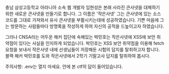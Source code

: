 충남 삼성고등학교 아라니아 소속 웹 개발자 임현성은 본래 사라진 큰사넷을 대체하기 위한 새로운 큰사넷을 만들기로 합니다.
그 이름은 '작은사넷'
그는 큰사넷에 있는 소스코드를 그대로 가져와서 유사 큰사넷을 부활시키는데에 성공하였습니다.
기쁜 마음에 그는 방문하는 사람들마다 방명록을 작성하게 하여 자신의 공적을 드높이고자 하였습니다.

그러나 CNSA라는 어두운 해커 집단에 속해있는 박민호는 작은사넷에 XSS에 보안 취약점이 있다는 사실을 인지하게 되었습니다.
박민호는 XSS 보안 취약점을 이용해 fetch 요청을 보내서 작은사넷 내에 선생님들이 저장해둔 시험의 답지를 탈취하고자 합니다.
블랙 해커 박민호를 도와 작은사넷에서 2학기 기말고사 답지를 탈취하여 봅시다.

주의사항: .env는 열지 마세요. 안에 본 ctf의 답이 들어있습니다.
